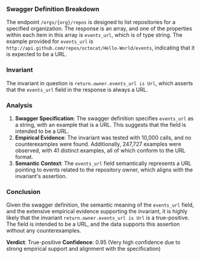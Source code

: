 ### Swagger Definition Breakdown
The endpoint `/orgs/{org}/repos` is designed to list repositories for a specified organization. The response is an array, and one of the properties within each item in this array is `events_url`, which is of type string. The example provided for `events_url` is `http://api.github.com/repos/octocat/Hello-World/events`, indicating that it is expected to be a URL.

### Invariant
The invariant in question is `return.owner.events_url is Url`, which asserts that the `events_url` field in the response is always a URL.

### Analysis
1. **Swagger Specification**: The swagger definition specifies `events_url` as a string, with an example that is a URL. This suggests that the field is intended to be a URL.
2. **Empirical Evidence**: The invariant was tested with 10,000 calls, and no counterexamples were found. Additionally, 247,727 examples were observed, with 41 distinct examples, all of which conform to the URL format.
3. **Semantic Context**: The `events_url` field semantically represents a URL pointing to events related to the repository owner, which aligns with the invariant's assertion.

### Conclusion
Given the swagger definition, the semantic meaning of the `events_url` field, and the extensive empirical evidence supporting the invariant, it is highly likely that the invariant `return.owner.events_url is Url` is a true-positive. The field is intended to be a URL, and the data supports this assertion without any counterexamples.

**Verdict**: True-positive
**Confidence**: 0.95 (Very high confidence due to strong empirical support and alignment with the specification)
